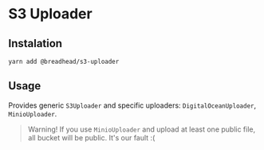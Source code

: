 # S3 Uploader

## Instalation

`yarn add @breadhead/s3-uploader`

## Usage

Provides generic `S3Uploader` and specific uploaders: `DigitalOceanUploader`, `MinioUploader`.

> Warning! If you use `MinioUploader` and upload at least one public file, all bucket will be public. It's our fault :(
